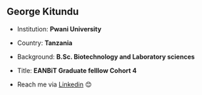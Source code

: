 ## George Kitundu
* Institution: **Pwani University**

* Country: **Tanzania**

* Background: **B.Sc. Biotechnology and Laboratory sciences**

* Title: **EANBiT Graduate felllow Cohort 4**

* Reach me via [Linkedin](https://www.linkedin.com/in/george-kitundu-28291a14b?lipi=urn%3Ali%3Apage%3Ad_flagship3_profile_view_base_contact_details%3BIAnFLZAQTEuzdbT5TfcsFA%3D%3D) :blush:
